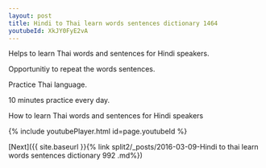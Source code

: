 ```yaml
---
layout: post
title: Hindi to Thai learn words sentences dictionary 1464 
youtubeId: XkJY0FyE2vA
---
```

 
 
Helps to learn Thai words and sentences for Hindi speakers.

Opportunitiy to repeat the words sentences. 

Practice Thai language. 
 
10 minutes practice every day. 
 
How to learn Thai words and sentences for Hindi speakers 
 
{% include youtubePlayer.html id=page.youtubeId %}
 
 
[Next]({{ site.baseurl }}{% link  split2/_posts/2016-03-09-Hindi to thai learn words sentences dictionary 992 .md%})
 
